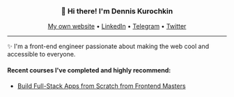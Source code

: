 <h3 align="center">👋 Hi there! I'm Dennis Kurochkin </h3>
<p align="center">
  <a href="https://kurochkin.dev/">My own website</a> •
  <a href="https://www.linkedin.com/in/dennis-kurochkin/">LinkedIn</a> •
  <a href="https://t.me/dennis_kurochkin">Telegram</a> •
  <a href="https://twitter.com/DennisKurochkin">Twitter</a>
</p>

---
✨ I'm a front-end engineer passionate about making the web cool and accessible to everyone. 


#### Recent courses I've completed and highly recommend:
- <a href="https://frontendmasters.com/courses/fullstack-app-next/">Build Full-Stack Apps from Scratch from Frontend Masters</a>


<!--

Here are some ideas to get you started:

<h3 align="center">👋 Hi there! I'm Dennis Kurochkin </h3>
<p align="center">
  <a href="https://.com">Website</a> •
  <a href="https://twitter.com/">Twitter</a>
</p>


- 🔭 I’m currently working on ...
- 🌱 I’m currently learning ...
- 👯 I’m looking to collaborate on ...
- 🤔 I’m looking for help with ...
- 💬 Ask me about ...
- 📫 How to reach me: ...
- 😄 Pronouns: ...
- ⚡ Fun fact: ...
-->
